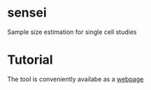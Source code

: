 # sensei
Sample size estimation for single cell studies

# Tutorial
The tool is conveniently availabe as a [webpage](https://kchen-lab.github.io/sensei/single_beta.html)
